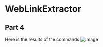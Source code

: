 # WebLinkExtractor

## Part 4 
 Here is the results of the commands
 ![image](https://github.com/user-attachments/assets/ff1aa039-a129-42a0-8e0a-a2461328e11d)
